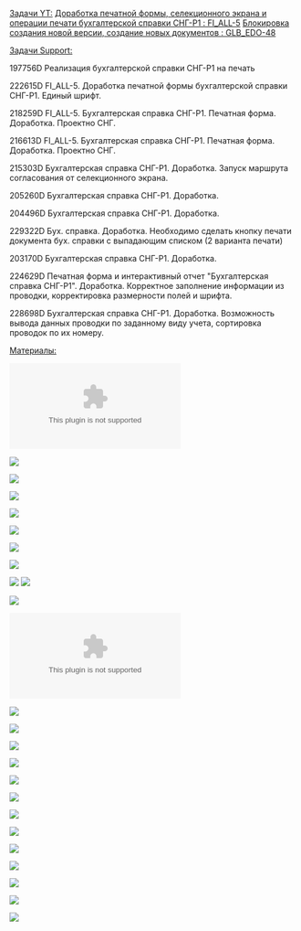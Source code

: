 <u>Задачи YT:</u>
[Доработка печатной формы, селекционного экрана и операции печати бухгалтерской справки СНГ-Р1 : FI_ALL-5](https://yt.surgutneftegas.ru:4443/issue/FI_ALL-5)
[Блокировка создания новой версии, создание новых документов : GLB_EDO-48](https://yt.surgutneftegas.ru:4443/issue/GLB_EDO-48)

<u>Задачи Support:</u>
<p>197756D Реализация бухгалтерской справки СНГ-Р1 на печать</p>
<p>222615D FI_ALL-5. Доработка печатной формы бухгалтерской справки СНГ-Р1. Единый шрифт.</p>
<p>218259D FI_ALL-5. Бухгалтерская справка СНГ-Р1. Печатная форма. Доработка. Проектно СНГ.</p>
<p>216613D FI_ALL-5. Бухгалтерская справка СНГ-Р1. Печатная форма. Доработка. Проектно СНГ.</p>
<p>215303D Бухгалтерская справка СНГ-Р1. Доработка. Запуск маршрута согласования от селекционного экрана.</p>
<p>205260D Бухгалтерская справка СНГ-Р1. Доработка.</p>
<p>204496D Бухгалтерская справка СНГ-Р1. Доработка.</p>
<p>229322D Бух. справка. Доработка. Необходимо сделать кнопку печати документа бух. справки с выпадающим списком (2 варианта печати)</p>
<p>203170D Бухгалтерская справка СНГ-Р1. Доработка.</p>
<p>224629D Печатная форма и интерактивный отчет "Бухгалтерская справка СНГ-Р1". Доработка. Корректное заполнение информации из проводки, корректировка размерности полей и шрифта.</p>
<p>228698D Бухгалтерская справка СНГ-Р1. Доработка. Возможность вывода данных проводки по заданному виду учета, сортировка проводок по их номеру.</p>

<u>Материалы:</u>

![](Протокол%20настроек%20Бухгалтерская%20справка%20СНГ-Р1.v2%20(3).docx)

![](Telegram_I8F8GETBKn.png)

![](1%201.png)

![](2%201.png)

![](3%201.png)

![](4.png)

![](5.png)



![](msedge_m3wmNPAT4g.png)

![](msedge_nAXJRfduQH.png)
![](Pasted%20image%2020250714104736.png)

![](Pasted%20image%2020250716135233.png)

![](СНГ-Р1.docx)

![](Pasted%20image%2020250718111846.png)

![](Pasted%20image%2020250721151719.png)

![](Pasted%20image%2020250725160055.png)

![](Pasted%20image%2020250725161032.png)

![](Pasted%20image%2020250725165647.png)

![](Pasted%20image%2020250725165708.png)

![](Pasted%20image%2020250728101918.png)

![](Pasted%20image%2020250728102331.png)

![](Pasted%20image%2020250728102524.png)

![](Pasted%20image%2020250728154906.png)

![](Pasted%20image%2020250917093609.png)

![](Pasted%20image%2020250918141029.png)

![](Pasted%20image%2020251010103433.png)









